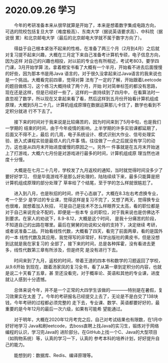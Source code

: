 # 2020.09.26 学习

&emsp;&emsp;今年的考研准备本来从很早就算是开始了，本来是想着数字集成电路方向，
可选的院校包括复旦大学（难度极高）、东南大学（据说英语要求高）、中科院（据说很
累）和北京邮电大学（最后的北京邮电大学就不属于数字方向了）。

&emsp;&emsp;得益于自己根本紧张不起来的性格，在准备了两三个月（2月到4月）之后就
对复习提不起来兴趣，大概在三月定下来自己准备考计算机专硕，电子信息方向，因为这样
对自己的兴趣也相投，对以前的专业也有所相近，考试考803，要学四门课，3月开始学算
法，拿着橙宝书看了大概有一个半月，开始看不进去后面慢慢的好些，因为那本书是用Java
语言的，对于很久没拿起来过Java语言的我来说也是一个挑战。大概看完前四章，觉得对算
法有了一定的了解，开始跟着Leetcode的题目做练习，这个练习大概持续了两个月，开始
时对简单标签的都没有思路，现在还是这样，但是已经好一些了，这样的一直持续到了四月中，
在看算法时一直忽视了数学，所以现在又拿起来看了看，然后这样到五月份开始看计算机组成
原理，大概到5月二十几，计算机组成原理在数据运算那儿卡住了，数学也看到不定积分就进
行不下去了。

&ensp;&ensp;&ensp;&ensp;接下来的时间对于我来说是比较痛苦的，因为时间来到了5月中旬，也是我们一学期的
结束的时间，由于今年疫情的影响，上半学期的许多实验课都延期了，后面又不得不上，最后
的几周，电子系统设计、模式识别大作业、信号处理实验、嵌入式课程实验是最烦人的几件事
情。往往做了一点之后就没有学习的动力，这也是从四月末开始进度缓慢的原因之一。另外一
件事就是在五月末开始迷上了打游戏，大概六七月份是对游戏进行最多的时间，计算机组成原
理当然也进度十分慢。

&emsp;&emsp;大概是在七月二十几号，学校发了九月返校的通知，当时就觉得时间没多少了要好好学习，
但是毕竟游戏不是那么好处理的，陆陆续续下来，最多只能算是把计算机组成原理的部分处理了
草率给了个结尾，至于学的怎么样就很尴尬了。

&emsp;&emsp;进入到八月，也是秋招的时间，终于心态崩了。大概在8.3左右考虑换专业，考一个至少
是学过的专业课，觉得这样是复习不完了，又想了两天，觉得换专业也很难，就想着加入秋招，
可是自己是技术不怎么样眼界又太高，看的职位都是对于自己来说完全不配的，即便是一些本专
业的职位，对于我来说也是仿佛达不到要求。在家人的劝说下，8.9-8.12，大概是这个时间，
是我十分痛苦的阶段，不知道自己的出路在哪里。最后在舅舅的劝说和父母的支持下，决定继续
考研，或者说准备二战。开始看线性代数，大概看了四天，看完了前面两章，看的是国外的一本
线性代数及其应用，我觉得写的非常好，科学出版社的黄皮书，但是没想到这就是我在家复习的
全部了，接下来的时间，总是各种挥霍，没有看进去更多，线性代数第三章有所涉及，但是终究
是没有进行下去。

&emsp;&emsp;时间来到了九月，返校的时间，带着王道的四本书和数学的习题返回了学校，从9.6开始
到现在，跟着汤家凤的复习全书，看了从第一章到定积分的内容，也就是说二十天看了五章，甚
至还没看完，对于概率论、英语和其他的专业课，进度就让人感到十分遗憾。

&emsp;&emsp;总体来说今年，并不是一个正常的大四学生该做的————特别是在暑假，复习效果实在太差
了。今年的考研报名已经提交上去了，无论是不是白交了138块钱，今年考研的过程都必须完整的
走下去，专业课、数学、英语都要好好的，最重要的是今年12月的最后一次六级，如果有可能希
望能通过。

&emsp;&emsp;对于明年，大概在2020年12月考完之后，自己对考试结果也有限数，在1月中好好地学习
Java和刷leetcode，去boss直聘上找Java的实习生，锻炼对于网络编程的认识，学习完Java的
进阶部分。在GitHub上找一个C、Java的大型项目（如购物系统）等，认真的学习一下，认真的
参考本科的培养计划，好好提升自己的能力。

&emsp;&emsp;能想到的：数据库、Redis、编译原理等。
